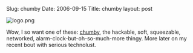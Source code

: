 Slug: chumby
Date: 2006-09-15
Title: chumby
layout: post

<img alt="logo.png" class="at-xid-6a010534988cd3970b0120a5b36995970c" id="image2374" src="https://steveivy.typepad.com/.a/6a010534988cd3970b0120a5b36995970c-pi" />

Wow, I so want one of these: [chumby](http://www.chumby.com/corporate), the hackable, soft, squeezable, networked, alarm-clock-but-oh-so-much-more thingy. More later on my recent bout with serious technolust.
